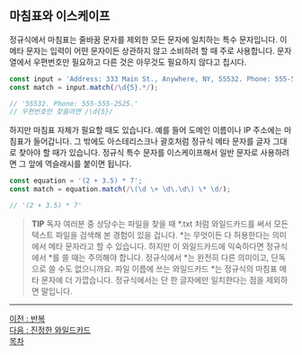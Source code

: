 ## 마침표와 이스케이프
정규식에서 마침표는 줄바꿈 문자를 제외한 모든 문자에 일치하는 특수 문자입니다. 이 메타 문자는 입력이 어떤 문자이든 상관하지 않고 소비하려 할 때 주로 사용합니다. 문자열에서 우편번호만 필요하고 다른 것은 아무것도 필요하지 않다고 칩시다.

```javascript
const input = 'Address: 333 Main St., Anywhere, NY, 55532. Phone: 555-555-2525.';
const match = input.match(/\d{5}.*/);

// '55532. Phone: 555-555-2525.'
// 우편번호만 찾을려면 /\d{5}/
```

하지만 마침표 자체가 필요할 때도 있습니다. 예를 들어 도메인 이름이나 IP 주소에는 마침표가 들어갑니다. 그 밖에도 아스테리스크나 괄호처럼 정규식 메타 문자를 글자 그대로 찾아야 할 때가 있습니다. 정규식 특수 문자를 이스케이프해서 일반 문자로 사용하려면 그 앞에 역슬래시를 붙이면 됩니다.

```javascript
const equation = '(2 + 3.5) * 7';
const match = equation.match(/\(\d \+ \d\.\d\) \* \d/);

// '(2 + 3.5) * 7'
```


> <b>TIP</b> 독자 여러분 중 상당수는 파일을 찾을 때 *.txt 처럼 와일드카드를 써서 모든 텍스트 파일을 검색해 본 경험이 있을 겁니다. *는 무엇이든 다 허용한다는 의미에서 메타 문자라고 할 수 있습니다. 하지만 이 와일드카드에 익숙하다면 정규식에서 *를 쓸 때는 주의해야 합니다. 정규식에서 *는 완전히 다른 의미이고, 단독으로 쓸 수도 없으니까요. 파일 이름에 쓰는 와일드카드 *는 정규식의 마침표 메타 문자에 더 가깝습니다. 정규식에서는 단 한 글자에만 일치한다는 점을 제외하면 말입니다.

***
[이전 : 반복](17.10.md) <br/>
[다음 : 진정한 와일드카드](17.11.1.md) <br/>
[목차](../progressCheck.md)